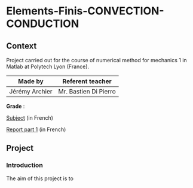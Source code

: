 # Elements-Finis-CONVECTION-CONDUCTION
## Context
Project carried out for the course of numerical method for mechanics 1 in Matlab at Polytech Lyon (France).

| Made by | Referent teacher | 
| ------------- |:-------------:|
| Jérémy Archier | Mr. Bastien Di Pierro |

**Grade** : 

[Subject](Report/Enonce_TP_differences_finies_1D.pdf) (in French)

[Report part 1]() (in French)


## Project
### Introduction
The aim of this project is to
